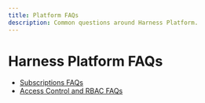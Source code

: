 ```yaml
---
title: Platform FAQs
description: Common questions around Harness Platform.
---
```


# Harness Platform FAQs

- [Subscriptions FAQs](/docs/platform/01-subscriptions.md)
- [Access Control and RBAC FAQs](/docs/platform/02-access-control.md)